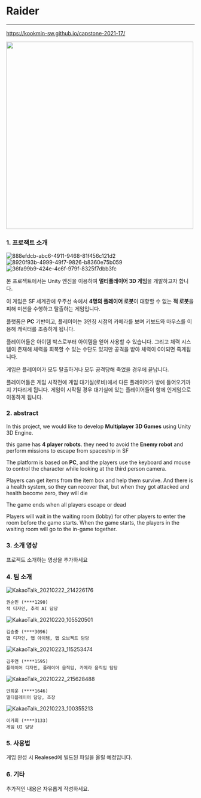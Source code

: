 # Raider
<hr>

https://kookmin-sw.github.io/capstone-2021-17/

<img src="https://user-images.githubusercontent.com/28583561/113183056-905da680-928e-11eb-8be8-8c97b68dc006.png" width= "500">



### 1. 프로잭트 소개


![888efdcb-abc6-4911-9468-81f456c121d2](https://user-images.githubusercontent.com/28583561/109491985-a0d30380-7acd-11eb-8911-08e9bbf8d33e.jpg)
![8920f93b-4999-49f7-9826-b8360e75b059](https://user-images.githubusercontent.com/28583561/109492009-a92b3e80-7acd-11eb-9248-680e0618ad33.jpg)
![36fa99b9-424e-4c6f-979f-8325f7dbb3fc](https://user-images.githubusercontent.com/28583561/109492281-1343e380-7ace-11eb-8819-9e5232d5a144.jpg)




본 프로젝트에서는 Unity 엔진을 이용하여  **멀티플레이어 3D 게임**을 개발하고자 합니다.

이 게임은 SF 세계관에 우주선 속에서  **4명의 플레이어 로봇**이 대항할 수 없는 **적 로봇**을 피해 미션을 수행하고 탈출하는 게임입니다.

플랫폼은 **PC** 기반이고, 플레이어는 3인칭 시점의 카메라를 보며 키보드와 마우스를 이용해 캐릭터를 조종하게 됩니다. 

플레이어들은 아이템 박스로부터 아이템을 얻어 사용할 수 있습니다. 그리고 체력 시스템이 존재해 체력을 회복할 수 있는 수단도 있지만 공격을 받아 체력이 0이되면 죽게됩니다.

게임은 플레이어가 모두 탈출하거나 모두 공격당해 죽었을 경우에 끝납니다. 

플레이어들은 게임 시작전에 게임 대기실(로비)에서 다른 플레이어가 방에 들어오기까지 기다리게 됩니다. 게임이 시작될 경우 대기실에 있는 플레이어들이 함께 인게임으로 이동하게 됩니다. 

### 2. abstract

In this project, we would like to develop **Multiplayer 3D Games** using Unity 3D Engine.

this game has **4 player robots**. they need to avoid the **Enemy robot** and perform missions to escape from spaceship in SF

The platform is based on **PC**, and the players use the keyboard and mouse to control the character while looking at the third person camera.

Players can get items from the item box and help them survive. And there is a health system, so they can recover that, but when they got attacked and health become zero, they will die

The game ends when all players escape or dead

Players will wait in the waiting room (lobby) for other players to enter the room before the game starts. When the game starts, the players in the waiting room will go to the in-game together.


### 3. 소개 영상

프로젝트 소개하는 영상을 추가하세요

### 4. 팀 소개

![KakaoTalk_20210222_214226176](https://user-images.githubusercontent.com/28583561/108721137-028eed00-7565-11eb-8b42-59d31da88338.jpg)
```
권순민 (****1290)
적 디자인, 추적 AI 담당
```
![KakaoTalk_20210220_105520501](https://user-images.githubusercontent.com/28583561/108721128-00c52980-7565-11eb-8cec-b41c80da7f26.jpg)
```
김승중 (****3096)
맵 디자인, 맵 아이템, 맵 오브젝트 담당
```
![KakaoTalk_20210223_115253474](https://user-images.githubusercontent.com/28583561/108797260-233f5d00-75ce-11eb-82c7-f127b7a517bd.jpg)

```
김주연 (****1595)
플레이어 디자인, 플레이어 움직임, 카메라 움직임 담당
```
![KakaoTalk_20210222_215628488](https://user-images.githubusercontent.com/28583561/108721139-0458b080-7565-11eb-9c0a-24303d9e9ab4.jpg)

```
안희운 (****1646)
멀티플레이어 담당, 조장
```
![KakaoTalk_20210223_100355213](https://user-images.githubusercontent.com/28583561/108791023-719a2f00-75c1-11eb-996b-729d10f46f62.jpg)

```
이가희 (****3133)
게임 UI 담당
```

### 5. 사용법

게임 완성 시 Realesed에 빌드된 파일을 올릴 예정입니다.

### 6. 기타

추가적인 내용은 자유롭게 작성하세요.
